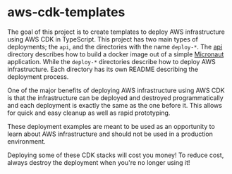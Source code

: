 # aws-cdk-templates

The goal of this project is to create templates to deploy AWS infrastructure using AWS CDK in TypeScript. This project has two main types of deployments; the `api`, and the directories with the name `deploy-*`. The [api](api) directory describes how to build a docker image out of a simple [Micronaut](https://micronaut.io/) application. While the `deploy-*` directories describe how to deploy AWS infrastructure. Each directory has its own README describing the deployment process.

One of the major benefits of deploying AWS infrastructure using AWS CDK is that the infrastructure can be deployed and destroyed programmatically and each deployment is exactly the same as the one before it. This allows for quick and easy cleanup as well as rapid prototyping.

These deployment examples are meant to be used as an opportunity to learn about AWS infrastructure and should not be used in a production environment.

Deploying some of these CDK stacks will cost you money! To reduce cost, always destroy the deployment when you're no longer using it!
